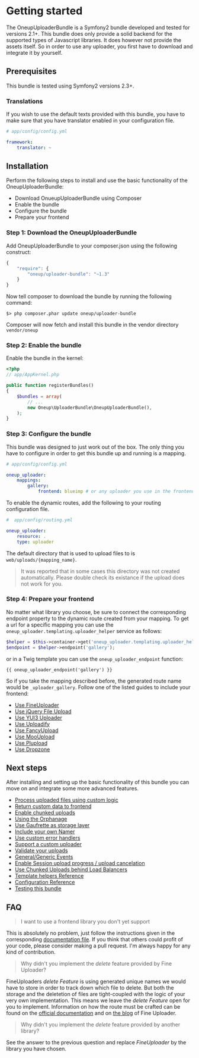 Getting started
===============

The OneupUploaderBundle is a Symfony2 bundle developed and tested for versions 2.1+. This bundle does only provide a solid backend for the supported types of Javascript libraries. It does however not provide the assets itself. So in order to use any uploader, you first have to download and integrate it by yourself.

## Prerequisites

This bundle is tested using Symfony2 versions 2.3+.

### Translations
If you wish to use the default texts provided with this bundle, you have to make sure that you have translator
enabled in your configuration file.

```yaml
# app/config/config.yml

framework:
    translator: ~
```

## Installation

Perform the following steps to install and use the basic functionality of the OneupUploaderBundle:

* Download OnueupUploaderBundle using Composer
* Enable the bundle
* Configure the bundle
* Prepare your frontend

### Step 1: Download the OneupUploaderBundle

Add OneupUploaderBundle to your composer.json using the following construct:

```js
{
    "require": {
        "oneup/uploader-bundle": "~1.3"
    }
}
```

Now tell composer to download the bundle by running the following command:

    $> php composer.phar update oneup/uploader-bundle

Composer will now fetch and install this bundle in the vendor directory ```vendor/oneup```

### Step 2: Enable the bundle

Enable the bundle in the kernel:

``` php
<?php
// app/AppKernel.php

public function registerBundles()
{
    $bundles = array(
        // ...
        new Oneup\UploaderBundle\OneupUploaderBundle(),
    );
}
```

### Step 3: Configure the bundle

This bundle was designed to just work out of the box. The only thing you have to configure in order to get this bundle up and running is a mapping.

```yaml
# app/config/config.yml

oneup_uploader:
    mappings:
        gallery:
            frontend: blueimp # or any uploader you use in the frontend
```

To enable the dynamic routes, add the following to your routing configuration file.

```yaml
#  app/config/routing.yml

oneup_uploader:
    resource: .
    type: uploader
```

The default directory that is used to upload files to is `web/uploads/{mapping_name}`.

> It was reported that in some cases this directory was not created automatically. Please double check its existance if the upload does not work for you.

### Step 4: Prepare your frontend

No matter what library you choose, be sure to connect the corresponding endpoint property to the dynamic route created from your mapping. To get a url for a specific mapping you can use the `oneup_uploader.templating.uploader_helper` service as follows:

```php
$helper = $this->container->get('oneup_uploader.templating.uploader_helper');
$endpoint = $helper->endpoint('gallery');
```

or in a Twig template you can use the `oneup_uploader_endpoint` function:

    {{ oneup_uploader_endpoint('gallery') }}

So if you take the mapping described before, the generated route name would be `_uploader_gallery`. Follow one of the listed guides to include your frontend:

* [Use FineUploader](frontend_fineuploader.md)
* [Use jQuery File Upload](frontend_blueimp.md)
* [Use YUI3 Uploader](frontend_yui3.md)
* [Use Uploadify](frontend_uploadify.md)
* [Use FancyUpload](frontend_fancyupload.md)
* [Use MooUpload](frontend_mooupload.md)
* [Use Plupload](frontend_plupload.md)
* [Use Dropzone](frontend_dropzone.md)

## Next steps

After installing and setting up the basic functionality of this bundle you can move on and integrate
some more advanced features.

* [Process uploaded files using custom logic](custom_logic.md)
* [Return custom data to frontend](response.md)
* [Enable chunked uploads](chunked_uploads.md)
* [Using the Orphanage](orphanage.md)
* [Use Gaufrette as storage layer](gaufrette_storage.md)
* [Include your own Namer](custom_namer.md)
* [Use custom error handlers](custom_error_handler.md)
* [Support a custom uploader](custom_uploader.md)
* [Validate your uploads](custom_validator.md)
* [General/Generic Events](events.md)
* [Enable Session upload progress / upload cancelation](progress.md)
* [Use Chunked Uploads behind Load Balancers](load_balancers.md)
* [Template helpers Reference](templating.md)
* [Configuration Reference](configuration_reference.md)
* [Testing this bundle](testing.md)

## FAQ

> I want to use a frontend library you don't yet support

This is absolutely no problem, just follow the instructions given in the corresponding [documentation file](custom_uploader.md). If you think that others could profit of your code, please consider making a pull request. I'm always happy for any kind of contribution.

> Why didn't you implement the _delete_ feature provided by Fine Uploader?

FineUploaders _delete Feature_ is using generated unique names we would have to store in order to track down which file to delete. But both the storage and the deletetion of files are tight-coupled with the logic of your very own implementation. This means we leave the _delete Feature_ open for you to implement. Information on how the route must be crafted can be found on the [official documentation](http://docs.fineuploader.com/features/delete.html) and on [the blog](http://blog.fineuploader.com/2013/01/delete-uploaded-file-in-33.html) of Fine Uploader.

> Why didn't you implement the _delete_ feature provided by another library?

See the answer to the previous question and replace _FineUploader_ by the library you have chosen.
